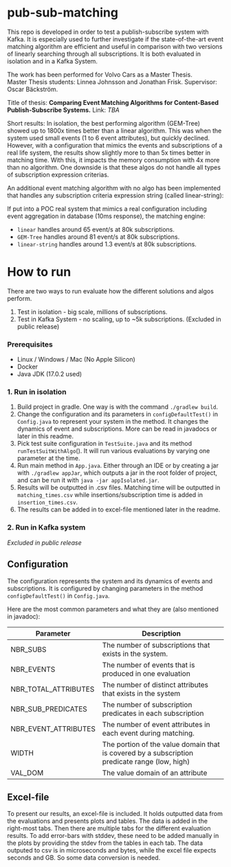 # pub-sub-matching
This repo is developed in order to test a publish-subscribe system with Kafka.
It is especially used to further investigate if the state-of-the-art event matching algorithm are efficient and useful in comparison with two versions of linearly searching through all subscriptions.
It is both evaluated in isolation and in a Kafka System.

The work has been performed for Volvo Cars as a Master Thesis.  
Master Thesis students: Linnea Johnsson and Jonathan Frisk.
Supervisor: Oscar Bäckström.

Title of thesis: **Comparing Event Matching Algorithms for Content-Based Publish-Subscribe Systems.**
Link: *TBA*

Short results:
In isolation, the best performing algorithm (GEM-Tree) showed up to 1800x times better than a linear algorithm. This was when the system used small events (1 to 6 event attributes), but quickly declined.
However, with a configuration that mimics the events and subscriptions of a real life system, the results show slightly more to than 5x times better in matching time. With this, it impacts the memory consumption with 4x more than no algorithm.
One downside is that these algos do not handle all types of subscription expression criterias.

An additional event matching algorithm with no algo has been implemented that handles any subscription criteria expression string (called linear-string):

If put into a POC real system that mimics a real configuration including event aggregation in database (10ms response), the matching engine:
- `linear`  handles around 65 event/s at 80k subscriptions.
- `GEM-Tree` handles around 81 event/s at 80k subscriptions.
- `linear-string` handles around 1.3 event/s at 80k subscriptions.

# How to run

There are two ways to run evaluate how the different solutions and algos perform.
1. Test in isolation - big scale, millions of subscriptions.
2. Test in Kafka System - no scaling, up to ~5k subscriptions. (Excluded in public release)

### Prerequisites
+ Linux / Windows / Mac (No Apple Silicon) 
+ Docker
+ Java JDK (17.0.2 used)

### 1. Run in isolation
1. Build project in gradle. One way is with the command  `./gradlew build`.
2. Change the configuration and its parameters in `configDefaultTest()` in `Config.java` to represent your system in the method. It changes the dynamics of event and subscriptions. More can be read in javadocs or later in this readme.
3. Pick test suite configuration in `TestSuite.java` and its method `runTestSuitWithAlgo`(). It will run various evaluations by varying one parameter at the time.
4. Run main method in `App.java`. Either through an IDE or by creating a jar with `./gradlew appJar`, which outputs a jar in the root folder of project, and can be run it with `java -jar appIsolated.jar`.
5. Results will be outputted in .csv files. Matching time will be outputted in `matching_times.csv` while insertions/subscription time is added in `insertion_times.csv`.
6. The results can be added in to excel-file mentioned later in the readme.

### 2. Run in Kafka system
*Excluded in public release*

## Configuration
The configuration represents the system and its dynamics of events and subscriptions.
It is configured by changing parameters in the method `configDefaultTest()` in `Config.java`.

Here are the most common parameters and what they are (also mentioned in javadoc):

| Parameter            | Description                                                                                   |
|----------------------|-----------------------------------------------------------------------------------------------|
| NBR_SUBS             | The number of subscriptions that exists in the system.                                        |
| NBR_EVENTS           | The number of events that is produced in one evaluation                                       |
| NBR_TOTAL_ATTRIBUTES | The number of distinct attributes that exists in the system                                   |
| NBR_SUB_PREDICATES   | The number of subscription predicates in each subscription                                    |
| NBR_EVENT_ATTRIBUTES | The number of event attributes in each event during matching.                                 |
| WIDTH                | The portion of the value domain that is covered by a subscription predicate range (low, high) |
| VAL_DOM              | The value domain of an attribute                                                              |

## Excel-file
To present our results, an excel-file is included.
It holds outputted data from the evaluations and presents plots and tables.
The data is added in the right-most tabs.
Then there are multiple tabs for the different evaluation results. 
To add error-bars with stddev, these need to be added manually in the plots by providing the stdev from the tables in each tab.
The data outputed to csv is in microseconds and bytes, while the excel file expects seconds and GB. So some data conversion is needed.